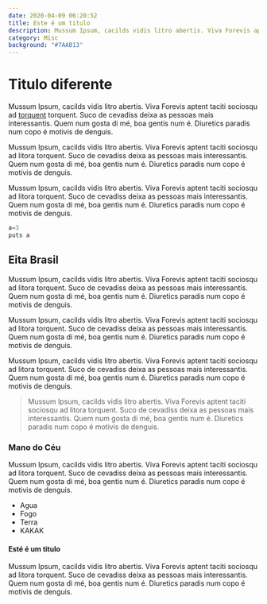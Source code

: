 ```yaml
---
date: 2020-04-09 06:20:52
title: Este é um titulo
description: Mussum Ipsum, cacilds vidis litro abertis. Viva Forevis aptent taciti sociosqu ad litora torquent
category: Misc
background: "#7AAB13"
---
```


# Titulo diferente

Mussum Ipsum, cacilds vidis litro abertis. Viva Forevis aptent taciti sociosqu ad [torquent](https://google.com.br) torquent. Suco de cevadiss deixa as pessoas mais interessantis. Quem num gosta di mé, boa gentis num é. Diuretics paradis num copo é motivis de denguis.

Mussum Ipsum, cacilds vidis litro abertis. Viva Forevis aptent taciti sociosqu ad litora torquent. Suco de cevadiss deixa as pessoas mais interessantis. Quem num gosta di mé, boa gentis num é. Diuretics paradis num copo é motivis de denguis.


Mussum Ipsum, cacilds vidis litro abertis. Viva Forevis aptent taciti sociosqu ad litora torquent. Suco de cevadiss deixa as pessoas mais interessantis. Quem num gosta di mé, boa gentis num é. Diuretics paradis num copo é motivis de denguis.

```javascript
a=3
puts a
```
## Eita Brasil

Mussum Ipsum, cacilds vidis litro abertis. Viva Forevis aptent taciti sociosqu ad litora torquent. Suco de cevadiss deixa as pessoas mais interessantis. Quem num gosta di mé, boa gentis num é. Diuretics paradis num copo é motivis de denguis.

Mussum Ipsum, cacilds vidis litro abertis. Viva Forevis aptent taciti sociosqu ad litora torquent. Suco de cevadiss deixa as pessoas mais interessantis. Quem num gosta di mé, boa gentis num é. Diuretics paradis num copo é motivis de denguis.

Mussum Ipsum, cacilds vidis litro abertis. Viva Forevis aptent taciti sociosqu ad litora torquent. Suco de cevadiss deixa as pessoas mais interessantis. Quem num gosta di mé, boa gentis num é. Diuretics paradis num copo é motivis de denguis.

>Mussum Ipsum, cacilds vidis litro abertis. Viva Forevis aptent taciti sociosqu ad litora torquent. Suco de cevadiss deixa as pessoas mais interessantis. Quem num gosta di mé, boa gentis num é. Diuretics paradis num copo é motivis de denguis.

### Mano do Céu

Mussum Ipsum, cacilds vidis litro abertis. Viva Forevis aptent taciti sociosqu ad litora torquent. Suco de cevadiss deixa as pessoas mais interessantis. Quem num gosta di mé, boa gentis num é. Diuretics paradis num copo é motivis de denguis.

- Agua
- Fogo
- Terra
- KAKAK

#### Esté é um titulo

Mussum Ipsum, cacilds vidis litro abertis. Viva Forevis aptent taciti sociosqu ad litora torquent. Suco de cevadiss deixa as pessoas mais interessantis. Quem num gosta di mé, boa gentis num é. Diuretics paradis num copo é motivis de denguis.

